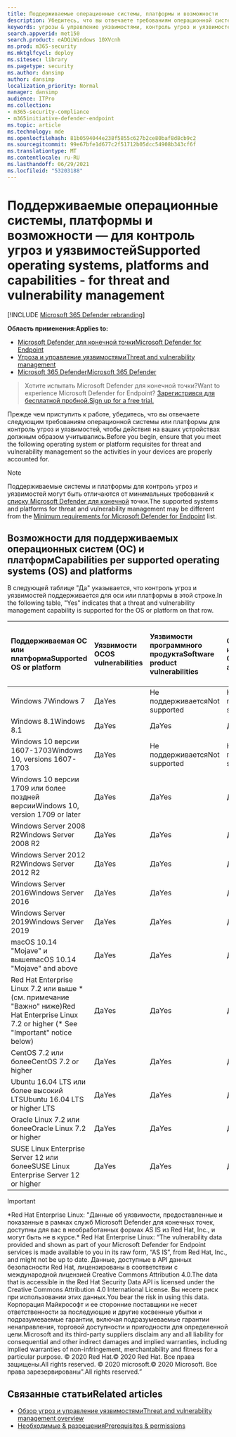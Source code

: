 ```yaml
---
title: Поддерживаемые операционные системы, платформы и возможности
description: Убедитесь, что вы отвечаете требованиям операционной системы или платформы для контроль угроз и уязвимостей, чтобы действия на всех устройствах должным образом учитывались.
keywords: угрозы & управление уязвимостями, контроль угроз и уязвимостей, операционная система, требования к платформе, необходимые условия, поддерживаемая ос Microsoft Defender для Endpoint-tvm, Microsoft Defender для Endpoint-tvm, поддерживаемые операционные системы, поддерживаемые платформы, поддержка Linux, поддержка mac
search.appverid: met150
search.product: eADQiWindows 10XVcnh
ms.prod: m365-security
ms.mktglfcycl: deploy
ms.sitesec: library
ms.pagetype: security
ms.author: dansimp
author: dansimp
localization_priority: Normal
manager: dansimp
audience: ITPro
ms.collection:
- m365-security-compliance
- m365initiative-defender-endpoint
ms.topic: article
ms.technology: mde
ms.openlocfilehash: 81b0594044e238f5855c627b2ce80baf8d8cb9c2
ms.sourcegitcommit: 99e67bfe1d677c2f51712b05dcc54908b343cf6f
ms.translationtype: MT
ms.contentlocale: ru-RU
ms.lasthandoff: 06/29/2021
ms.locfileid: "53203188"
---
```

# <a name="supported-operating-systems-platforms-and-capabilities---for-threat-and-vulnerability-management"></a><span data-ttu-id="c1172-104">Поддерживаемые операционные системы, платформы и возможности — для контроль угроз и уязвимостей</span><span class="sxs-lookup"><span data-stu-id="c1172-104">Supported operating systems, platforms and capabilities - for threat and vulnerability management</span></span>

[!INCLUDE [Microsoft 365 Defender rebranding](../../includes/microsoft-defender.md)]

<span data-ttu-id="c1172-105">**Область применения:**</span><span class="sxs-lookup"><span data-stu-id="c1172-105">**Applies to:**</span></span>

- [<span data-ttu-id="c1172-106">Microsoft Defender для конечной точки</span><span class="sxs-lookup"><span data-stu-id="c1172-106">Microsoft Defender for Endpoint</span></span>](https://go.microsoft.com/fwlink/?linkid=2154037)
- [<span data-ttu-id="c1172-107">Угроза и управление уязвимостями</span><span class="sxs-lookup"><span data-stu-id="c1172-107">Threat and vulnerability management</span></span>](next-gen-threat-and-vuln-mgt.md)
- [<span data-ttu-id="c1172-108">Microsoft 365 Defender</span><span class="sxs-lookup"><span data-stu-id="c1172-108">Microsoft 365 Defender</span></span>](https://go.microsoft.com/fwlink/?linkid=2118804)

><span data-ttu-id="c1172-109">Хотите испытать Microsoft Defender для конечной точки?</span><span class="sxs-lookup"><span data-stu-id="c1172-109">Want to experience Microsoft Defender for Endpoint?</span></span> [<span data-ttu-id="c1172-110">Зарегистрився для бесплатной пробной.</span><span class="sxs-lookup"><span data-stu-id="c1172-110">Sign up for a free trial.</span></span>](https://www.microsoft.com/microsoft-365/windows/microsoft-defender-atp?ocid=docs-wdatp-portaloverview-abovefoldlink)

<span data-ttu-id="c1172-111">Прежде чем приступить к работе, убедитесь, что вы отвечаете следующим требованиям операционной системы или платформы для контроль угроз и уязвимостей, чтобы действия на ваших устройствах должным образом учитывались.</span><span class="sxs-lookup"><span data-stu-id="c1172-111">Before you begin, ensure that you meet the following operating system or platform requisites for threat and vulnerability management so the activities in your devices are properly accounted for.</span></span>

>[!NOTE]
><span data-ttu-id="c1172-112">Поддерживаемые системы и платформы для контроль угроз и уязвимостей могут быть отличаются от минимальных требований к [списку Microsoft Defender для конечной](minimum-requirements.md) точки.</span><span class="sxs-lookup"><span data-stu-id="c1172-112">The supported systems and platforms for threat and vulnerability management may be different from the [Minimum requirements for Microsoft Defender for Endpoint](minimum-requirements.md) list.</span></span>

## <a name="capabilities-per-supported-operating-systems-os-and-platforms"></a><span data-ttu-id="c1172-113">Возможности для поддерживаемых операционных систем (ОС) и платформ</span><span class="sxs-lookup"><span data-stu-id="c1172-113">Capabilities per supported operating systems (OS) and platforms</span></span>

<span data-ttu-id="c1172-114">В следующей таблице "Да" указывается, что контроль угроз и уязвимостей поддерживается для оси или платформы в этой строке.</span><span class="sxs-lookup"><span data-stu-id="c1172-114">In the following table, "Yes" indicates that a threat and vulnerability management capability is supported for the OS or platform on that row.</span></span>

<span data-ttu-id="c1172-115">Поддерживаемая ОС или платформа</span><span class="sxs-lookup"><span data-stu-id="c1172-115">Supported OS or platform</span></span> | <span data-ttu-id="c1172-116">Уязвимости ОС</span><span class="sxs-lookup"><span data-stu-id="c1172-116">OS vulnerabilities</span></span> | <span data-ttu-id="c1172-117">Уязвимости программного продукта</span><span class="sxs-lookup"><span data-stu-id="c1172-117">Software product vulnerabilities</span></span> | <span data-ttu-id="c1172-118">Оценка конфигурации ОС</span><span class="sxs-lookup"><span data-stu-id="c1172-118">OS configuration assessment</span></span> | <span data-ttu-id="c1172-119">Оценка конфигурации элементов управления безопасностью</span><span class="sxs-lookup"><span data-stu-id="c1172-119">Security controls configuration assessment</span></span> | <span data-ttu-id="c1172-120">Оценка конфигурации программного продукта</span><span class="sxs-lookup"><span data-stu-id="c1172-120">Software product configuration assessment</span></span>
:---|:---|:---|:---|:---|:---
<span data-ttu-id="c1172-121">Windows 7</span><span class="sxs-lookup"><span data-stu-id="c1172-121">Windows 7</span></span> | <span data-ttu-id="c1172-122">Да</span><span class="sxs-lookup"><span data-stu-id="c1172-122">Yes</span></span> | <span data-ttu-id="c1172-123">Не поддерживается</span><span class="sxs-lookup"><span data-stu-id="c1172-123">Not supported</span></span> | <span data-ttu-id="c1172-124">Не поддерживается</span><span class="sxs-lookup"><span data-stu-id="c1172-124">Not supported</span></span> | <span data-ttu-id="c1172-125">Не поддерживается</span><span class="sxs-lookup"><span data-stu-id="c1172-125">Not supported</span></span> | <span data-ttu-id="c1172-126">Не поддерживается</span><span class="sxs-lookup"><span data-stu-id="c1172-126">Not supported</span></span>
<span data-ttu-id="c1172-127">Windows 8.1</span><span class="sxs-lookup"><span data-stu-id="c1172-127">Windows 8.1</span></span> | <span data-ttu-id="c1172-128">Да</span><span class="sxs-lookup"><span data-stu-id="c1172-128">Yes</span></span> | <span data-ttu-id="c1172-129">Да</span><span class="sxs-lookup"><span data-stu-id="c1172-129">Yes</span></span> | <span data-ttu-id="c1172-130">Да</span><span class="sxs-lookup"><span data-stu-id="c1172-130">Yes</span></span> | <span data-ttu-id="c1172-131">Да</span><span class="sxs-lookup"><span data-stu-id="c1172-131">Yes</span></span>| <span data-ttu-id="c1172-132">Да</span><span class="sxs-lookup"><span data-stu-id="c1172-132">Yes</span></span>
<span data-ttu-id="c1172-133">Windows 10 версии 1607-1703</span><span class="sxs-lookup"><span data-stu-id="c1172-133">Windows 10, versions 1607-1703</span></span> | <span data-ttu-id="c1172-134">Да</span><span class="sxs-lookup"><span data-stu-id="c1172-134">Yes</span></span>  | <span data-ttu-id="c1172-135">Не поддерживается</span><span class="sxs-lookup"><span data-stu-id="c1172-135">Not supported</span></span> | <span data-ttu-id="c1172-136">Не поддерживается</span><span class="sxs-lookup"><span data-stu-id="c1172-136">Not supported</span></span> | <span data-ttu-id="c1172-137">Не поддерживается</span><span class="sxs-lookup"><span data-stu-id="c1172-137">Not supported</span></span> | <span data-ttu-id="c1172-138">Не поддерживается</span><span class="sxs-lookup"><span data-stu-id="c1172-138">Not supported</span></span>
<span data-ttu-id="c1172-139">Windows 10 версии 1709 или более поздней версии</span><span class="sxs-lookup"><span data-stu-id="c1172-139">Windows 10, version 1709 or later</span></span> | <span data-ttu-id="c1172-140">Да</span><span class="sxs-lookup"><span data-stu-id="c1172-140">Yes</span></span> | <span data-ttu-id="c1172-141">Да</span><span class="sxs-lookup"><span data-stu-id="c1172-141">Yes</span></span> | <span data-ttu-id="c1172-142">Да</span><span class="sxs-lookup"><span data-stu-id="c1172-142">Yes</span></span> | <span data-ttu-id="c1172-143">Да</span><span class="sxs-lookup"><span data-stu-id="c1172-143">Yes</span></span> | <span data-ttu-id="c1172-144">Да</span><span class="sxs-lookup"><span data-stu-id="c1172-144">Yes</span></span>
<span data-ttu-id="c1172-145">Windows Server 2008 R2</span><span class="sxs-lookup"><span data-stu-id="c1172-145">Windows Server 2008 R2</span></span> | <span data-ttu-id="c1172-146">Да</span><span class="sxs-lookup"><span data-stu-id="c1172-146">Yes</span></span> | <span data-ttu-id="c1172-147">Да</span><span class="sxs-lookup"><span data-stu-id="c1172-147">Yes</span></span> | <span data-ttu-id="c1172-148">Да</span><span class="sxs-lookup"><span data-stu-id="c1172-148">Yes</span></span> | <span data-ttu-id="c1172-149">Да</span><span class="sxs-lookup"><span data-stu-id="c1172-149">Yes</span></span> | <span data-ttu-id="c1172-150">Да</span><span class="sxs-lookup"><span data-stu-id="c1172-150">Yes</span></span>
<span data-ttu-id="c1172-151">Windows Server 2012 R2</span><span class="sxs-lookup"><span data-stu-id="c1172-151">Windows Server 2012 R2</span></span> | <span data-ttu-id="c1172-152">Да</span><span class="sxs-lookup"><span data-stu-id="c1172-152">Yes</span></span> | <span data-ttu-id="c1172-153">Да</span><span class="sxs-lookup"><span data-stu-id="c1172-153">Yes</span></span> | <span data-ttu-id="c1172-154">Да</span><span class="sxs-lookup"><span data-stu-id="c1172-154">Yes</span></span> | <span data-ttu-id="c1172-155">Да</span><span class="sxs-lookup"><span data-stu-id="c1172-155">Yes</span></span> | <span data-ttu-id="c1172-156">Да</span><span class="sxs-lookup"><span data-stu-id="c1172-156">Yes</span></span>
<span data-ttu-id="c1172-157">Windows Server 2016</span><span class="sxs-lookup"><span data-stu-id="c1172-157">Windows Server 2016</span></span> | <span data-ttu-id="c1172-158">Да</span><span class="sxs-lookup"><span data-stu-id="c1172-158">Yes</span></span> | <span data-ttu-id="c1172-159">Да</span><span class="sxs-lookup"><span data-stu-id="c1172-159">Yes</span></span> | <span data-ttu-id="c1172-160">Да</span><span class="sxs-lookup"><span data-stu-id="c1172-160">Yes</span></span> | <span data-ttu-id="c1172-161">Да</span><span class="sxs-lookup"><span data-stu-id="c1172-161">Yes</span></span> | <span data-ttu-id="c1172-162">Да</span><span class="sxs-lookup"><span data-stu-id="c1172-162">Yes</span></span>
<span data-ttu-id="c1172-163">Windows Server 2019</span><span class="sxs-lookup"><span data-stu-id="c1172-163">Windows Server 2019</span></span> | <span data-ttu-id="c1172-164">Да</span><span class="sxs-lookup"><span data-stu-id="c1172-164">Yes</span></span> | <span data-ttu-id="c1172-165">Да</span><span class="sxs-lookup"><span data-stu-id="c1172-165">Yes</span></span> | <span data-ttu-id="c1172-166">Да</span><span class="sxs-lookup"><span data-stu-id="c1172-166">Yes</span></span> | <span data-ttu-id="c1172-167">Да</span><span class="sxs-lookup"><span data-stu-id="c1172-167">Yes</span></span> | <span data-ttu-id="c1172-168">Да</span><span class="sxs-lookup"><span data-stu-id="c1172-168">Yes</span></span>
<span data-ttu-id="c1172-169">macOS 10.14 "Mojave" и выше</span><span class="sxs-lookup"><span data-stu-id="c1172-169">macOS 10.14 "Mojave" and above</span></span> | <span data-ttu-id="c1172-170">Да</span><span class="sxs-lookup"><span data-stu-id="c1172-170">Yes</span></span> | <span data-ttu-id="c1172-171">Да</span><span class="sxs-lookup"><span data-stu-id="c1172-171">Yes</span></span> | <span data-ttu-id="c1172-172">Да</span><span class="sxs-lookup"><span data-stu-id="c1172-172">Yes</span></span> | <span data-ttu-id="c1172-173">Да</span><span class="sxs-lookup"><span data-stu-id="c1172-173">Yes</span></span> | <span data-ttu-id="c1172-174">Да</span><span class="sxs-lookup"><span data-stu-id="c1172-174">Yes</span></span> 
<span data-ttu-id="c1172-175">Red Hat Enterprise Linux 7.2 или выше \* (см. примечание "Важно" ниже)</span><span class="sxs-lookup"><span data-stu-id="c1172-175">Red Hat Enterprise Linux 7.2 or higher (\* See "Important" notice below)</span></span> | <span data-ttu-id="c1172-176">Да</span><span class="sxs-lookup"><span data-stu-id="c1172-176">Yes</span></span> | <span data-ttu-id="c1172-177">Да</span><span class="sxs-lookup"><span data-stu-id="c1172-177">Yes</span></span> | <span data-ttu-id="c1172-178">Да</span><span class="sxs-lookup"><span data-stu-id="c1172-178">Yes</span></span> | <span data-ttu-id="c1172-179">Да</span><span class="sxs-lookup"><span data-stu-id="c1172-179">Yes</span></span> | <span data-ttu-id="c1172-180">Да</span><span class="sxs-lookup"><span data-stu-id="c1172-180">Yes</span></span>
<span data-ttu-id="c1172-181">CentOS 7.2 или более</span><span class="sxs-lookup"><span data-stu-id="c1172-181">CentOS 7.2 or higher</span></span> | <span data-ttu-id="c1172-182">Да</span><span class="sxs-lookup"><span data-stu-id="c1172-182">Yes</span></span> | <span data-ttu-id="c1172-183">Да</span><span class="sxs-lookup"><span data-stu-id="c1172-183">Yes</span></span> | <span data-ttu-id="c1172-184">Да</span><span class="sxs-lookup"><span data-stu-id="c1172-184">Yes</span></span> | <span data-ttu-id="c1172-185">Да</span><span class="sxs-lookup"><span data-stu-id="c1172-185">Yes</span></span> | <span data-ttu-id="c1172-186">Да</span><span class="sxs-lookup"><span data-stu-id="c1172-186">Yes</span></span>
<span data-ttu-id="c1172-187">Ubuntu 16.04 LTS или более высокий LTS</span><span class="sxs-lookup"><span data-stu-id="c1172-187">Ubuntu 16.04 LTS or higher LTS</span></span> | <span data-ttu-id="c1172-188">Да</span><span class="sxs-lookup"><span data-stu-id="c1172-188">Yes</span></span> | <span data-ttu-id="c1172-189">Да</span><span class="sxs-lookup"><span data-stu-id="c1172-189">Yes</span></span> | <span data-ttu-id="c1172-190">Да</span><span class="sxs-lookup"><span data-stu-id="c1172-190">Yes</span></span> | <span data-ttu-id="c1172-191">Да</span><span class="sxs-lookup"><span data-stu-id="c1172-191">Yes</span></span> | <span data-ttu-id="c1172-192">Да</span><span class="sxs-lookup"><span data-stu-id="c1172-192">Yes</span></span>
<span data-ttu-id="c1172-193">Oracle Linux 7.2 или более</span><span class="sxs-lookup"><span data-stu-id="c1172-193">Oracle Linux 7.2 or higher</span></span> | <span data-ttu-id="c1172-194">Да</span><span class="sxs-lookup"><span data-stu-id="c1172-194">Yes</span></span> | <span data-ttu-id="c1172-195">Да</span><span class="sxs-lookup"><span data-stu-id="c1172-195">Yes</span></span> | <span data-ttu-id="c1172-196">Да</span><span class="sxs-lookup"><span data-stu-id="c1172-196">Yes</span></span> | <span data-ttu-id="c1172-197">Да</span><span class="sxs-lookup"><span data-stu-id="c1172-197">Yes</span></span> | <span data-ttu-id="c1172-198">Да</span><span class="sxs-lookup"><span data-stu-id="c1172-198">Yes</span></span>
<span data-ttu-id="c1172-199">SUSE Linux Enterprise Server 12 или более</span><span class="sxs-lookup"><span data-stu-id="c1172-199">SUSE Linux Enterprise Server 12 or higher</span></span> | <span data-ttu-id="c1172-200">Да</span><span class="sxs-lookup"><span data-stu-id="c1172-200">Yes</span></span> | <span data-ttu-id="c1172-201">Да</span><span class="sxs-lookup"><span data-stu-id="c1172-201">Yes</span></span> | <span data-ttu-id="c1172-202">Да</span><span class="sxs-lookup"><span data-stu-id="c1172-202">Yes</span></span> | <span data-ttu-id="c1172-203">Да</span><span class="sxs-lookup"><span data-stu-id="c1172-203">Yes</span></span> | <span data-ttu-id="c1172-204">Да</span><span class="sxs-lookup"><span data-stu-id="c1172-204">Yes</span></span>

>[!IMPORTANT]
> <span data-ttu-id="c1172-205">\*Red Hat Enterprise Linux: "Данные об уязвимости, предоставленные и показанные в рамках служб Microsoft Defender для конечных точек, доступны для вас в необработанных формах AS IS из Red Hat, Inc., и могут быть не в курсе.</span><span class="sxs-lookup"><span data-stu-id="c1172-205">\* Red Hat Enterprise Linux: “The vulnerability data provided and shown as part of your Microsoft Defender for Endpoint services is made available to you in its raw form, “AS IS”, from Red Hat, Inc., and might not be up to date.</span></span> <span data-ttu-id="c1172-206">Данные, доступные в API данных безопасности Red Hat, лицензированы в соответствии с международной лицензией Creative Commons Attribution 4.0.</span><span class="sxs-lookup"><span data-stu-id="c1172-206">The data that is accessible in the Red Hat Security Data API is licensed under the Creative Commons Attribution 4.0 International License.</span></span> <span data-ttu-id="c1172-207">Вы несете риск при использовании этих данных.</span><span class="sxs-lookup"><span data-stu-id="c1172-207">You bear the risk in using this data.</span></span> <span data-ttu-id="c1172-208">Корпорация Майкрософт и ее сторонние поставщики не несет ответственности за последующие и другие косвенные убытки и подразумеваемые гарантии, включая подразумеваемые гарантии ненаправления, торговой доступности и пригодности для определенной цели.</span><span class="sxs-lookup"><span data-stu-id="c1172-208">Microsoft and its third-party suppliers disclaim any and all liability for consequential and other indirect damages and implied warranties, including implied warranties of non-infringement, merchantability and fitness for a particular purpose.</span></span> <span data-ttu-id="c1172-209">© 2020 Red Hat.</span><span class="sxs-lookup"><span data-stu-id="c1172-209">© 2020 Red Hat.</span></span> <span data-ttu-id="c1172-210">Все права защищены.</span><span class="sxs-lookup"><span data-stu-id="c1172-210">All rights reserved.</span></span> <span data-ttu-id="c1172-211">© 2020 microsoft.</span><span class="sxs-lookup"><span data-stu-id="c1172-211">© 2020 Microsoft.</span></span> <span data-ttu-id="c1172-212">Все права зарезервированы".</span><span class="sxs-lookup"><span data-stu-id="c1172-212">All rights reserved.”</span></span>

## <a name="related-articles"></a><span data-ttu-id="c1172-213">Связанные статьи</span><span class="sxs-lookup"><span data-stu-id="c1172-213">Related articles</span></span>

- [<span data-ttu-id="c1172-214">Обзор угроз и управление уязвимостями</span><span class="sxs-lookup"><span data-stu-id="c1172-214">Threat and vulnerability management overview</span></span>](next-gen-threat-and-vuln-mgt.md)
- [<span data-ttu-id="c1172-215">Необходимые & разрешения</span><span class="sxs-lookup"><span data-stu-id="c1172-215">Prerequisites & permissions</span></span>](tvm-prerequisites.md)
